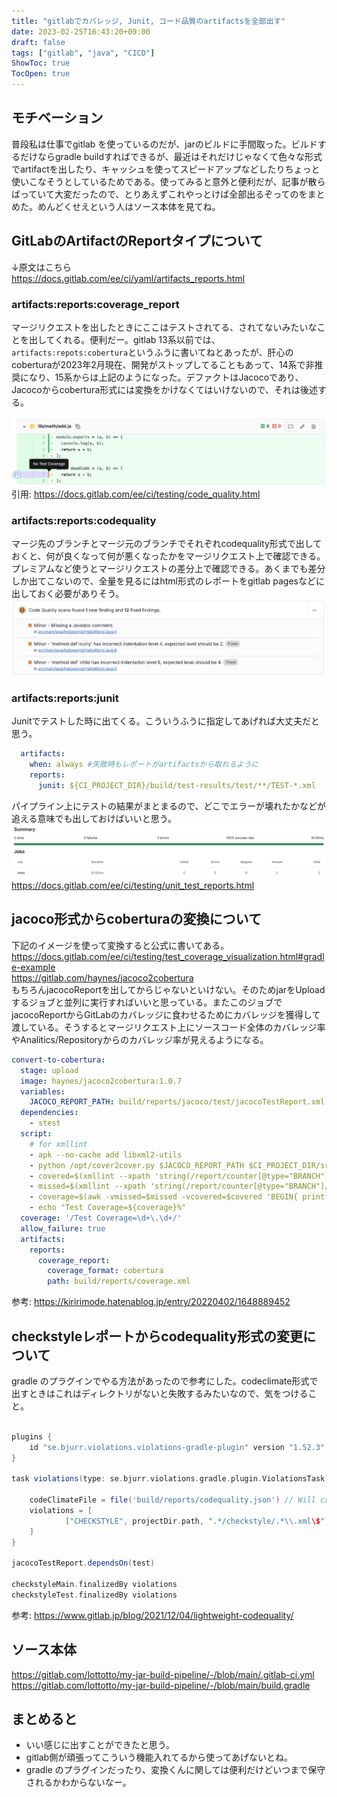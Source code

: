 ```yaml
---
title: "gitlabでカバレッジ, Junit, コード品質のartifactsを全部出す"
date: 2023-02-25T16:43:20+09:00
draft: false
tags: ["gitlab", "java", "CICD"]
ShowToc: true
TocOpen: true
---
```



## モチベーション
普段私は仕事でgitlab を使っているのだが、jarのビルドに手間取った。ビルドするだけならgradle buildすればできるが、最近はそれだけじゃなくて色々な形式でartifactを出したり、キャッシュを使ってスピードアップなどしたりちょっと使いこなそうとしているためである。使ってみると意外と便利だが、記事が散らばっていて大変だったので、とりあえずこれやっとけば全部出るぞってのをまとめた。めんどくせえという人はソース本体を見てね。

## GitLabのArtifactのReportタイプについて
↓原文はこちら  
https://docs.gitlab.com/ee/ci/yaml/artifacts_reports.html
### artifacts:reports:coverage_report
マージリクエストを出したときにここはテストされてる、されてないみたいなことを出してくれる。便利だー。gitlab 13系以前では、`artifacts:repots:cobertura`というふうに書いてねとあったが、肝心のcoberturaが2023年2月現在、開発がストップしてることもあって、14系で非推奨になり、15系からは上記のようになった。デファクトはJacocoであり、Jacocoからcobertura形式には変換をかけなくてはいけないので、それは後述する。

![](images/test_coverage_visualization_v12_9.png)
引用: https://docs.gitlab.com/ee/ci/testing/code_quality.html

### artifacts:reports:codequality
マージ先のブランチとマージ元のブランチでそれぞれcodequality形式で出しておくと、何が良くなって何が悪くなったかをマージリクエスト上で確認できる。プレミアムなど使うとマージリクエストの差分上で確認できる。あくまでも差分しか出てこないので、全量を見るにはhtml形式のレポートをgitlab pagesなどに出しておく必要がありそう。
![](images/gitlab-codequality-report.png)

### artifacts:reports:junit
Junitでテストした時に出てくる。こういうふうに指定してあげれば大丈夫だと思う。
```yaml
  artifacts:
    when: always #失敗時もレポートがartifactsから取れるように
    reports:
      junit: ${CI_PROJECT_DIR}/build/test-results/test/**/TEST-*.xml
```
パイプライン上にテストの結果がまとまるので、どこでエラーが壊れたかなどが追える意味でも出しておけばいいと思う。
![](images/gitlab-junit-report.png)
https://docs.gitlab.com/ee/ci/testing/unit_test_reports.html

## jacoco形式からcoberturaの変換について
下記のイメージを使って変換すると公式に書いてある。
https://docs.gitlab.com/ee/ci/testing/test_coverage_visualization.html#gradle-example  
https://gitlab.com/haynes/jacoco2cobertura  
もちろんjacocoReportを出してからじゃないといけない。そのためjarをUploadするジョブと並列に実行すればいいと思っている。またこのジョブでjacocoReportからGitLabのカバレッジに食わせるためにカバレッジを獲得して渡している。そうするとマージリクエスト上にソースコード全体のカバレッジ率やAnalitics/Repositoryからのカバレッジ率が見えるようになる。

```yaml
convert-to-cobertura:
  stage: upload
  image: haynes/jacoco2cobertura:1.0.7
  variables:
    JACOCO_REPORT_PATH: build/reports/jacoco/test/jacocoTestReport.xml
  dependencies:
    - stest
  script:
    # for xmllint
    - apk --no-cache add libxml2-utils
    - python /opt/cover2cover.py $JACOCO_REPORT_PATH $CI_PROJECT_DIR/src/main/java/ > build/reports/coverage.xml
    - covered=$(xmllint --xpath 'string(/report/counter[@type="BRANCH"]/@covered)' $JACOCO_REPORT_PATH)
    - missed=$(xmllint --xpath 'string(/report/counter[@type="BRANCH"]/@missed)' $JACOCO_REPORT_PATH)
    - coverage=$(awk -vmissed=$missed -vcovered=$covered 'BEGIN{ printf("%.1f\n", covered/(covered+missed)*100 ) }')
    - echo "Test Coverage=${coverage}%"
  coverage: '/Test Coverage=\d+\.\d+/'
  allow_failure: true
  artifacts:
    reports:
      coverage_report:
        coverage_format: cobertura
        path: build/reports/coverage.xml

```
参考: https://kiririmode.hatenablog.jp/entry/20220402/1648889452

## checkstyleレポートからcodequality形式の変更について
gradle のプラグインでやる方法があったので参考にした。codeclimate形式で出すときはこれはディレクトリがないと失敗するみたいなので、気をつけること。
```groovy

plugins {
    id "se.bjurr.violations.violations-gradle-plugin" version "1.52.3"
}

task violations(type: se.bjurr.violations.gradle.plugin.ViolationsTask) {

    codeClimateFile = file('build/reports/codequality.json') // Will create a CodeClimate JSON report.
    violations = [
            ["CHECKSTYLE", projectDir.path, ".*/checkstyle/.*\\.xml\$", "Checkstyle"],
    ]
}

jacocoTestReport.dependsOn(test)

checkstyleMain.finalizedBy violations
checkstyleTest.finalizedBy violations
```
参考: https://www.gitlab.jp/blog/2021/12/04/lightweight-codequality/

## ソース本体
https://gitlab.com/lottotto/my-jar-build-pipeline/-/blob/main/.gitlab-ci.yml
https://gitlab.com/lottotto/my-jar-build-pipeline/-/blob/main/build.gradle

## まとめると
- いい感じに出すことができたと思う。
- gitlab側が頑張ってこういう機能入れてるから使ってあげないとね。
- gradle のプラグインだったり、変換くんに関しては便利だけどいつまで保守されるかわからないなー。
